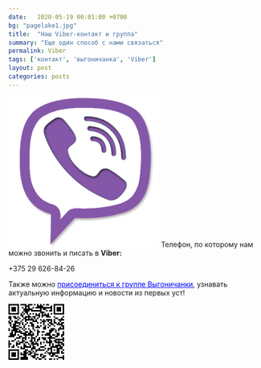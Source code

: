 ```yaml
---
date:   2020-05-19 00:01:00 +0700
bg: "pagelake1.jpg"
title:  "Наш Viber-контакт и группа"
summary: "Еще один способ с нами связаться"  
permalink: Viber
tags: ['контакт', 'выгоничанка', 'Viber']
layout: post
categories: posts
---
```


![Viber icon](/images/viber.png) 
Телефон, по которому нам можно звонить и писать в **Viber:**

+375 29 626-84-26

Также можно <a style="color:blue" href="https://invite.viber.com/?g2=AQAk7X25D06PjU1xEbphcWUPTkBJZpCjFcEVzG%2FExSlUegI82AIz%2B4XvokHtNm%2Bn">присоединиться к группе Выгоничанки</a>, узнавать актуальную информацию и новости из первых уст!

![Viber QR_code](/images/viber_vyg.png) 
